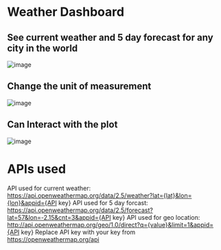 # Weather Dashboard
## See current weather and 5 day forecast for any city in the world
![image](https://user-images.githubusercontent.com/79968180/234415044-e481775c-24a1-4ac9-bf3b-f24c23874645.png)


## Change the unit of measurement
![image](https://user-images.githubusercontent.com/79968180/234415091-387cbce5-5f60-4053-8b42-4d1e992aa9bc.png)


## Can Interact with the plot
![image](https://user-images.githubusercontent.com/79968180/234415134-af04b8b0-1a33-4566-8fb9-ed2c896f10e8.png)


# APIs used
API used for current weather: https://api.openweathermap.org/data/2.5/weather?lat={lat}&lon={lon}&appid={API key}
API used for 5 day forcast: https://api.openweathermap.org/data/2.5/forecast?lat=57&lon=-2.15&cnt=3&appid={API key}
API used for geo location: http://api.openweathermap.org/geo/1.0/direct?q={value}&limit=1&appid={API key}
Replace API key with your key from https://openweathermap.org/api
